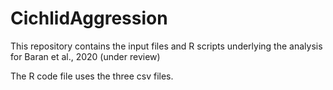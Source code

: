 # CichlidAggression
This repository contains the input files and R scripts underlying the analysis for Baran et al., 2020 (under review)

The R code file uses the three csv files. 

